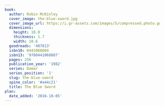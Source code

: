```yaml
---
book:
  author: Robin McKinley
  cover_image: the-blue-sword.jpg
  cover_image_url: https://i.gr-assets.com/images/S/compressed.photo.goodreads.com/books/1563198223l/407813._SY160_.jpg
  dimensions:
    height: 18.0
    thickness: 1.7
    width: 10.6
  goodreads: '407813'
  isbn10: 0441068804
  isbn13: '9780441068807'
  pages: 256
  publication_year: '1982'
  series: Damar
  series_position: '1'
  slug: the-blue-sword
  spine_color: '#a44c21'
  title: The Blue Sword
plan:
  date_added: '2016-10-05'
---
```


